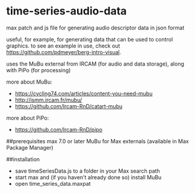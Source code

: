 # time-series-audio-data
max patch and js file for generating audio descriptor data in json format

useful, for example, for generating data that can be used to control graphics. to see an example in use, check out https://github.com/pdmeyer/berg-intro-visual.

uses the MuBu external from IRCAM (for audio and data storage), along with PiPo (for processing)

more about MuBu:
* https://cycling74.com/articles/content-you-need-mubu
* http://ismm.ircam.fr/mubu/
* https://github.com/Ircam-RnD/catart-mubu

more about PiPo:
* https://github.com/Ircam-RnD/pipo

##prerequisites
max 7.0 or later
MuBu for Max externals (available in Max Package Manager)

##installation
* save timeSeriesData.js to a folder in your Max search path
* start max and (if you haven't already done so) install MuBu
* open time_series_data.maxpat
